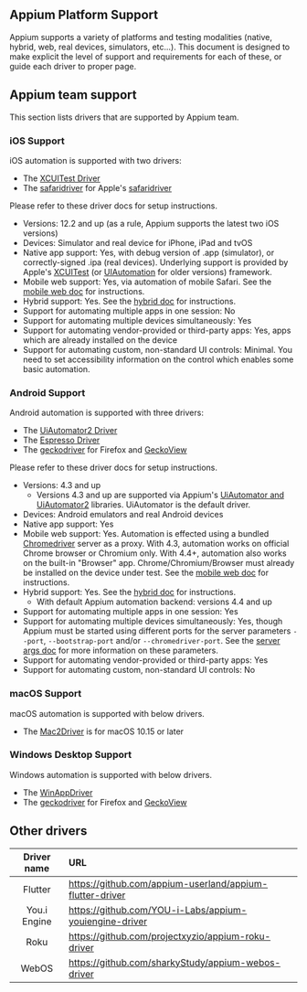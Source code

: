 ## Appium Platform Support

Appium supports a variety of platforms and testing modalities (native,
hybrid, web, real devices, simulators, etc...). This document is designed to
make explicit the level of support and requirements for each of these,
or guide each driver to proper page.

## Appium team support

This section lists drivers that are supported by Appium team.

### iOS Support

iOS automation is supported with two drivers:

- The [XCUITest Driver](/docs/en/drivers/ios-xcuitest.md)
- The [safaridriver](/docs/en/drivers/safari.md) for Apple's [safaridriver](https://developer.apple.com/documentation/webkit/testing_with_webdriver_in_safari?language=objc)

Please refer to these driver docs for setup instructions.

- Versions: 12.2 and up (as a rule, Appium supports the latest two iOS versions)
- Devices: Simulator and real device for iPhone, iPad and tvOS
- Native app support: Yes, with debug version of .app (simulator),
  or correctly-signed .ipa (real devices). Underlying support is provided by
  Apple's [XCUITest](https://developer.apple.com/reference/xctest) (or [UIAutomation](https://web.archive.org/web/20160904214108/https://developer.apple.com/library/ios/documentation/DeveloperTools/Reference/UIAutomationRef/) for older versions)
  framework.
- Mobile web support: Yes, via automation of mobile Safari. See the [mobile web doc](/docs/en/writing-running-appium/web/mobile-web.md) for instructions.
- Hybrid support: Yes. See the [hybrid doc](/docs/en/writing-running-appium/web/hybrid.md) for instructions.
- Support for automating multiple apps in one session: No
- Support for automating multiple devices simultaneously: Yes
- Support for automating vendor-provided or third-party apps: Yes, apps which are already installed on the device
- Support for automating custom, non-standard UI controls: Minimal. You need to
  set accessibility information on the control which enables some basic
  automation.

### Android Support

Android automation is supported with three drivers:

- The [UiAutomator2 Driver](/docs/en/drivers/android-uiautomator2.md)
- The [Espresso Driver](/docs/en/drivers/android-espresso.md)
- The [geckodriver](/docs/en/drivers/gecko.md) for Firefox and [GeckoView](https://wiki.mozilla.org/Mobile/GeckoView)

Please refer to these driver docs for setup instructions.

- Versions: 4.3 and up
  - Versions 4.3 and up are supported via Appium's [UiAutomator and UiAutomator2](http://developer.android.com/tools/testing-support-library/index.html#UIAutomator)
    libraries. UiAutomator is the default driver.
- Devices: Android emulators and real Android devices
- Native app support: Yes
- Mobile web support: Yes. Automation
  is effected using a bundled [Chromedriver](http://chromedriver.chromium.org)
  server as a proxy. With 4.3, automation works on official Chrome
  browser or Chromium only. With 4.4+, automation also works on the built-in
  "Browser" app. Chrome/Chromium/Browser must already be installed on the
  device under test. See the [mobile web doc](/docs/en/writing-running-appium/web/mobile-web.md) for instructions.
- Hybrid support: Yes. See the [hybrid doc](/docs/en/writing-running-appium/web/hybrid.md) for instructions.
  - With default Appium automation backend: versions 4.4 and up
- Support for automating multiple apps in one session: Yes
- Support for automating multiple devices simultaneously: Yes,
  though Appium must be started using different ports for the server
  parameters `--port`, `--bootstrap-port` and/or
  `--chromedriver-port`. See the [server args doc](/docs/en/writing-running-appium/server-args.md) for more
  information on these parameters.
- Support for automating vendor-provided or third-party apps: Yes
- Support for automating custom, non-standard UI controls: No

### macOS Support

macOS automation is supported with below drivers.

- The [Mac2Driver](/docs/en/drivers/mac2.md) is for macOS 10.15 or later

### Windows Desktop Support

Windows automation is supported with below drivers.

- The [WinAppDriver](/docs/en/drivers/windows.md)
- The [geckodriver](/docs/en/drivers/gecko.md) for Firefox and [GeckoView](https://wiki.mozilla.org/Mobile/GeckoView)

## Other drivers

| Driver name | URL |
| :---: | :--- |
| Flutter | https://github.com/appium-userland/appium-flutter-driver |
| You.i Engine | https://github.com/YOU-i-Labs/appium-youiengine-driver |
| Roku | https://github.com/projectxyzio/appium-roku-driver |
| WebOS | https://github.com/sharkyStudy/appium-webos-driver |
